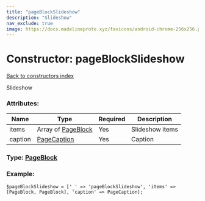 ```yaml
---
title: "pageBlockSlideshow"
description: "Slideshow"
nav_exclude: true
image: https://docs.madelineproto.xyz/favicons/android-chrome-256x256.png
---
```

# Constructor: pageBlockSlideshow  
[Back to constructors index](/API_docs/constructors/index.html)



Slideshow

### Attributes:

| Name     |    Type       | Required | Description |
|----------|---------------|----------|-------------|
|items|Array of [PageBlock](/API_docs/types/PageBlock.html) | Yes|Slideshow items|
|caption|[PageCaption](/API_docs/types/PageCaption.html) | Yes|Caption|



### Type: [PageBlock](/API_docs/types/PageBlock.html)


### Example:

```
$pageBlockSlideshow = ['_' => 'pageBlockSlideshow', 'items' => [PageBlock, PageBlock], 'caption' => PageCaption];
```  
